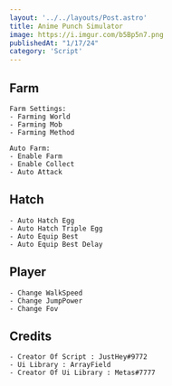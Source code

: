 ```yaml
---
layout: '../../layouts/Post.astro'
title: Anime Punch Simulator
image: https://i.imgur.com/b5Bp5n7.png
publishedAt: "1/17/24"
category: 'Script'
---
```


## Farm
```
Farm Settings:
- Farming World
- Farming Mob
- Farming Method

Auto Farm:
- Enable Farm
- Enable Collect
- Auto Attack
```

## Hatch
```
- Auto Hatch Egg
- Auto Hatch Triple Egg
- Auto Equip Best
- Auto Equip Best Delay
```

## Player
```
- Change WalkSpeed
- Change JumpPower
- Change Fov
```

## Credits
```
- Creator Of Script : JustHey#9772
- Ui Library : ArrayField
- Creator Of Ui Library : Metas#7777
```